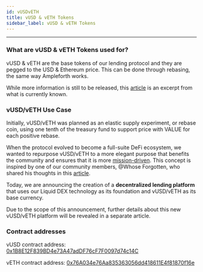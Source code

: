 ```yaml
---
id: vUSDvETH
title: vUSD & vETH Tokens
sidebar_label: vUSD & vETH Tokens
---
```


---

### What are vUSD & vETH Tokens used for?

vUSD & vETH are the base tokens of our lending protocol and they are pegged to the USD & Ethereum price. This can be done through rebasing, the same way Ampleforth works.

While more information is still to be released, this [article](https://valuedefi.medium.com/value-defi-mid-october-mega-update-e958f6e67c1b) is an excerpt from what is currently known.

### vUSD/vETH Use Case

Initially, vUSD/vETH was planned as an elastic supply experiment, or rebase coin, using one tenth of the treasury fund to support price with VALUE for each positive rebase.

When the protocol evolved to become a full-suite DeFi ecosystem, we wanted to repurpose vUSD/vETH to a more elegant purpose that benefits the community and ensures that it is more [mission-driven](https://valuedefi.io/vision-mission). This concept is inspired by one of our community members, @Whose Forgotten, who shared his thoughts in this [article](https://gov.valuedefi.io/t/vusd-veth-lending-that-changes-the-game/885).

Today, we are announcing the creation of a **decentralized lending platform** that uses our Liquid DEX technology as its foundation and vUSD/vETH as its base currency.

Due to the scope of this announcement, further details about this new vUSD/vETH platform will be revealed in a separate article.

### Contract addresses

vUSD contract address: [0x1B8E12F839BD4e73A47adDF76cF7F0097d74c14C](https://etherscan.io/token/0x1B8E12F839BD4e73A47adDF76cF7F0097d74c14C)

vETH contract address: [0x76A034e76Aa835363056dd418611E4f81870f16e​](https://etherscan.io/token/0x76A034e76Aa835363056dd418611E4f81870f16e)
